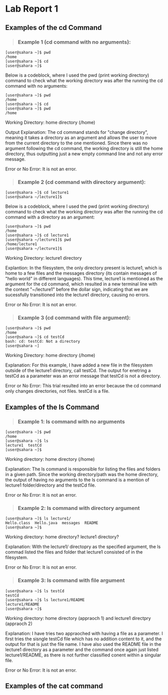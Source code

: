 # Lab Report 1
## Examples of the cd Command
> ### Example 1 (cd command with no arguments):

```
[user@sahara ~]$ pwd
/home
[user@sahara ~]$ cd
[user@sahara ~]$
```

Below is a codeblock, where I used the pwd (print working directory) command to check what the working directory was after the running the cd command with no arguments:

```
[user@sahara ~]$ pwd
/home
[user@sahara ~]$ cd
[user@sahara ~]$ pwd
/home
```

Working Directory: home directory (/home)

Output Explanation: The cd command stands for "change directory", meaning it takes a directory as an argument and allows the user to move from the current directory to the one mentioned. Since there was no argument following the cd command, the working directory is still the home directory, thus outputting just a new empty command line and not any error message.

Error or No Error: It is not an error.

> ### Example 2 (cd command with directory argument):

```
[user@sahara ~]$ cd lecture1
[user@sahara ~/lecture1]$
```

Below is a codeblock, where I used the pwd (print working directory) command to check what the working directory was after the running the cd command with a directory as an argument:

```
[user@sahara ~]$ pwd
/home
[user@sahara ~]$ cd lecture1
[user@sahara ~/lecture1]$ pwd
/home/lecture1
[user@sahara ~/lecture1]$
```

Working Directory: lecture1 directory

Explantion: In the filesystem, the only directory present is lecture1, which is home to a few files and the messages directory (its contain messages of "hello world" in different languages). This time, lecture1 is mentioned as the argument for the cd command, which resulted in a new terminal line with the context "~/lecture1" before the dollar sign, indicating that we are sucessfully transitioned into the lecture1 directory, causing no errors.

Error or No Error: It is not an error.

> ### Example 3 (cd command with file argument):

```
[user@sahara ~]$ pwd
/home
[user@sahara ~]$ cd testCd
bash: cd: testCd: Not a directory
[user@sahara ~]
```
Working Directory: home directory (/home)

Explanation: For this example, I have added a new file in the filesystem outside of the lecture1 directory, call testCd. The output for enetring a testCd as a parameter was an error message that testCd is not a directory. 

Error or No Error: This trial resulted into an error because the cd command only changes directories, not files. testCd is a file.


## Examples of the ls Command
> ### Example 1: ls command with no arguments

```
[user@sahara ~]$ pwd
/home
[user@sahara ~]$ ls
lecture1  testCd
[user@sahara ~]$ 
```

Working directory: home directory (/home)

Explanation: The ls command is responsible for listing the files and folders in a given path. Since the working directory/path was the home directory, the output of having no arguments to the ls command is a mention of lecture1 folder/directory and the testCd file.

Error or No Error: It is not an error.

> ### Example 2: ls command with directory argument

```
[user@sahara ~]$ ls lecture1/
Hello.class  Hello.java  messages  README
[user@sahara ~]$
```

Working directory: home directory? lecture1 directory?

Explanation: With the lecture1/ directopry as the specified argument, the ls commad listed the files and folder that lecture1 consisted of in the filesystem.

Error or No Error: It is not an error.

> ### Example 3: ls command with file argument

```
[user@sahara ~]$ ls testCd
testCd
[user@sahara ~]$ ls lecture1/README
lecture1/README
[user@sahara ~]$
```

Working directory: home directory (appraoch 1) and lecture1 directpry (appraoch 2)

Explanation: I have tries two appraoched with having a file as a parameter. I first tries the sisngle testCd file which has no addition content to it, and the output for that is just the file name. I have also used the README file in the lecture1 directory as a parameter and the command once again just listed lecture1/README, as there is not further classified conent within a singular file.

Error or No Error: It is not an error.


## Examples of the cat command

```


